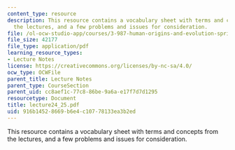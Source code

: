 ```yaml
---
content_type: resource
description: This resource contains a vocabulary sheet with terms and concepts from
  the lectures, and a few problems and issues for consideration.
file: /ol-ocw-studio-app/courses/3-987-human-origins-and-evolution-spring-2006/916b14528669b6e4c10778133ea3b2ed_lecture24_25.pdf
file_size: 42177
file_type: application/pdf
learning_resource_types:
- Lecture Notes
license: https://creativecommons.org/licenses/by-nc-sa/4.0/
ocw_type: OCWFile
parent_title: Lecture Notes
parent_type: CourseSection
parent_uid: cc8aef1c-77c8-86be-9a6a-e17f7d7d1295
resourcetype: Document
title: lecture24_25.pdf
uid: 916b1452-8669-b6e4-c107-78133ea3b2ed
---
```

This resource contains a vocabulary sheet with terms and concepts from the lectures, and a few problems and issues for consideration.